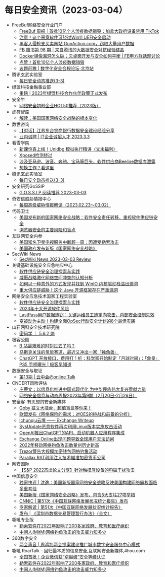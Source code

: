# 每日安全资讯（2023-03-04）

- FreeBuf网络安全行业门户
  - [FreeBuf 周报 | 首批10亿个人涉疫数据销毁；加拿大政府设备禁用 TikTok](https://www.freebuf.com/news/359294.html)
  - [注意！这个恶意软件可绕过Win11 UEFI安全启动](https://www.freebuf.com/news/359289.html)
  - [黑客入侵枪支买卖网站 GunAction.com，窃取大量用户数据](https://www.freebuf.com/news/359264.html)
  - [FB 赠书第 96 期 | 来自腾讯的大数据安全对抗经验结晶](https://www.freebuf.com/fevents/359247.html)
  - [Docker镜像漏洞怎么破；云桌面开发与安全如何平衡 | FB甲方群话题讨论](https://www.freebuf.com/articles/neopoints/359239.html)
  - [点赞！首批10亿个人涉疫数据销毁](https://www.freebuf.com/news/359237.html)
  - [议题前瞻 | 数字化安全合规论坛·北京站](https://www.freebuf.com/fevents/359223.html)
- 腾讯玄武实验室
  - [每日安全动态推送(3-3)](https://mp.weixin.qq.com/s/E853XQz5_yKr1ihPZzJI-g)
- 绿盟科技金融事业部
  - [重磅 | 2023年绿盟科技合作伙伴政策正式发布](https://mp.weixin.qq.com/s?__biz=MzI2NDI5MTg4MA==&mid=2247492805&idx=1&sn=cf4d5f08a125939400bd0e35d12c9993&chksm=eaac7782dddbfe94a275605a51fe095857f34ead642ee258e3b5b65032f4d7b6a17256782d50&scene=58&subscene=0#rd)
- 安全牛
  - [网络安全初创企业HOT50推荐（2023版）](https://mp.weixin.qq.com/s?__biz=MjM5Njc3NjM4MA==&mid=2651122706&idx=1&sn=5d961ed895dd7f822916aa10c2625a54&chksm=bd145cc18a63d5d7532dcf2ef2ee3eca21bcf56376006c156e5467396d375cdb92a57368d2d4&scene=58&subscene=0#rd)
- 虎符智库
  - [解读：美国国家网络安全战略的根本变化](https://mp.weixin.qq.com/s?__biz=MzIwNjYwMTMyNQ==&mid=2247488858&idx=1&sn=5f0540c31f9cd4f79f8522b4b9def28c&chksm=971e7858a069f14e5413ff1b52ebe2d491ad394a3fd51138c677754c6eeb7d1087d42b691055&scene=58&subscene=0#rd)
- 数世咨询
  - [【对话】江苏东台农商银行数据安全建设经验分享](https://mp.weixin.qq.com/s?__biz=MzkxNzA3MTgyNg==&mid=2247497405&idx=1&sn=14eb3ec06fdae3124c7e3c3073b2091c&chksm=c1448400f6330d1615ef8409c8f895c0def113a01690422865964ead29685b8a9d0abb3bffdf&scene=58&subscene=0#rd)
  - [业内诚聘 | IT企业诚招人才 2023.3.3](https://mp.weixin.qq.com/s?__biz=MzkxNzA3MTgyNg==&mid=2247497405&idx=2&sn=6317ad3ffe8bcbbe3f944f1237c06cd8&chksm=c1448400f6330d16cf3fa9d5241addbbc069cac5ad3f8d92caaee1ecd06c5ee68f01dbae44da&scene=58&subscene=0#rd)
- 看雪学院
  - [新课惊喜上线！Unidbg 模拟执行精讲（文末福利）](https://mp.weixin.qq.com/s?__biz=MjM5NTc2MDYxMw==&mid=2458496362&idx=1&sn=f219932b1727d2455cfd4b0f900e10ef&chksm=b18e9de086f914f6c0a8f7d8e8d81c51ced582963f27e7cd8cf62378315b5e48f8e373e70e17&scene=58&subscene=0#rd)
  - [Xposed检测绕过](https://mp.weixin.qq.com/s?__biz=MjM5NTc2MDYxMw==&mid=2458496362&idx=2&sn=a59532e93ce90ec59e2310070045c837&chksm=b18e9de086f914f61aa296885f1a9e02c10b36d7e406aa1f56213a58952f50689cbdbf8ff79c&scene=58&subscene=0#rd)
  - [涉及亚马逊、波音、奔驰、宝马等巨头，软件供应商Beeline数据库泄露](https://mp.weixin.qq.com/s?__biz=MjM5NTc2MDYxMw==&mid=2458496362&idx=3&sn=0233edad500c9c75541f9dc295aabf31&chksm=b18e9de086f914f61d00bcb9bc3c47701f15da9b3e0b763109ead4afbdc44c7ad5525cfe7991&scene=58&subscene=0#rd)
  - [想换工作？看这里](https://mp.weixin.qq.com/s?__biz=MjM5NTc2MDYxMw==&mid=2458496362&idx=4&sn=dde1fc8554a9bdf83f4bb56a8840c406&chksm=b18e9de086f914f64a5b83d5541f0195714f0909335d89ea5a76ebe17607dfe3c3a4e84c94ad&scene=58&subscene=0#rd)
- 腾讯玄武实验室
  - [每日安全动态推送(3-3)](https://mp.weixin.qq.com/s?__biz=MzA5NDYyNDI0MA==&mid=2651958898&idx=1&sn=e812f9189e08c6ce8510ed88867035d8&chksm=8baeceedbcd947fbd58dda784a945d7d8fc4de148a5c7caf46ac71d138f7ac43998327a14bba&scene=58&subscene=0#rd)
- 安全研究GoSSIP
  - [G.O.S.S.I.P 阅读推荐 2023-03-03](https://mp.weixin.qq.com/s?__biz=Mzg5ODUxMzg0Ng==&mid=2247494369&idx=1&sn=6bd9dd2b8180df337204a5fcee154864&chksm=c063c438f7144d2e44f22b0546633e1437fcc500fca7e436510d401a7d8e00c275e96163d595&scene=58&subscene=0#rd)
- 奇安信威胁情报中心
  - [每周高级威胁情报解读（2023.02.23～03.02）](https://mp.weixin.qq.com/s?__biz=MzI2MDc2MDA4OA==&mid=2247505548&idx=1&sn=87eba2a7e699c971352caf8539c3e290&chksm=ea6621fbdd11a8ed193e1551ac8fdbf6683c90000eb9383cf521548e5fa4391ab6e92c4b7ceb&scene=58&subscene=0#rd)
- 代码卫士
  - [美国发布新的国家网络安全战略：软件安全责任转移，重视软件供应链安全](https://mp.weixin.qq.com/s?__biz=MzI2NTg4OTc5Nw==&mid=2247515818&idx=1&sn=b5311898cb66921b319dbcd3daaaca1f&chksm=ea948fc0dde306d6047987b8223144cc81342c436e80e04c4a2d0b01b5b9c6248f3bc47053a7&scene=58&subscene=0#rd)
  - [浏览器安全的主要风险和盲点](https://mp.weixin.qq.com/s?__biz=MzI2NTg4OTc5Nw==&mid=2247515818&idx=2&sn=c8bb46abc38252046e6832bbfb72da53&chksm=ea948fc0dde306d63778e57f09ad64c7df157e488542182bb2dba89d825032560f26ef2adfdd&scene=58&subscene=0#rd)
- 互联网安全内参
  - [美国知名卫星电视服务中断超一周：因遭受勒索攻击](https://mp.weixin.qq.com/s?__biz=MzI4NDY2MDMwMw==&mid=2247507976&idx=1&sn=bc6e8457a80ae86ab7e7c32c47d08a37&chksm=ebfae728dc8d6e3eccab1c0c2d39c47992762e59aad5995037ad3b71d9bc6187fd322dcc3de3&scene=58&subscene=0#rd)
  - [美国政府发布新版《国家网络安全战略》](https://mp.weixin.qq.com/s?__biz=MzI4NDY2MDMwMw==&mid=2247507976&idx=2&sn=087e0151db0a3801fb13408b2cfc42db&chksm=ebfae728dc8d6e3ed003966335862ed84410ccadff32e749c5242b1fdd00a53d3da12db76c7c&scene=58&subscene=0#rd)
- SecWiki News
  - [SecWiki News 2023-03-03 Review](http://www.sec-wiki.com/?2023-03-03)
- 关键基础设施安全应急响应中心
  - [软件供应链安全治理探索与实践](https://mp.weixin.qq.com/s?__biz=MzkyMzAwMDEyNg==&mid=2247535137&idx=1&sn=cea961089f83a0fdd3f12c270aa81355&chksm=c1e9c670f69e4f66346c7cc6e6133b8669d9c1d52b505e8abce238ab3980b3136a48b8c54f4f&scene=58&subscene=0#rd)
  - [威慑战略激化网络空间冲突的认知分析](https://mp.weixin.qq.com/s?__biz=MzkyMzAwMDEyNg==&mid=2247535137&idx=2&sn=ae2044fe1b53f00f3ccbef74092eee35&chksm=c1e9c670f69e4f66a2bd9d434185ee21cc4e2ce67c71ff1b329070cb2c6cbb1aa9b372c69814&scene=58&subscene=0#rd)
  - [如何以一种意外的方式发现并找到 WinIO 内核驱动栈溢出漏洞](https://mp.weixin.qq.com/s?__biz=MzkyMzAwMDEyNg==&mid=2247535137&idx=3&sn=e26eb362e18303614e9d972bab15b76a&chksm=c1e9c670f69e4f668ba0c2a2586fdf957ebc45dad4a219e01b0e5afcedcbac1bc720386aef15&scene=58&subscene=0#rd)
  - [重大供应链威胁！这个 Java 开源框架存在严重漏洞](https://mp.weixin.qq.com/s?__biz=MzkyMzAwMDEyNg==&mid=2247535137&idx=4&sn=e2323b85a30494c647b84f9ab8100c6b&chksm=c1e9c670f69e4f66027c941af8c6edea7b4f7128b43e6b7b73e00f104d42398b2679cf1cb3f3&scene=58&subscene=0#rd)
- 网络安全应急技术国家工程实验室
  - [软件供应链安全治理探索与实践](https://mp.weixin.qq.com/s?__biz=MzUzNDYxOTA1NA==&mid=2247535136&idx=1&sn=4bcab231e4c4d0ae7cb582761363b47a&chksm=fa93fce1cde475f7ef3091d8e776e02925b439c54e6487cb6e1d217c87488cda03f5645939bd&scene=58&subscene=0#rd)
  - [2023年十大开源软件风险](https://mp.weixin.qq.com/s?__biz=MzUzNDYxOTA1NA==&mid=2247535136&idx=2&sn=68b0413b12d9536893cb6593c6d316f6&chksm=fa93fce1cde475f7d3c7cd6b34d56f5a794da4a2fa445ee5d4f4ce677cd35b784e9e0742e4f8&scene=58&subscene=0#rd)
  - [LastPass用户数据遭窃：关键运维员工遭定向攻击，内部安全控制失效](https://mp.weixin.qq.com/s?__biz=MzUzNDYxOTA1NA==&mid=2247535136&idx=3&sn=a97ab35ca6f18afad1970bcc06db4b72&chksm=fa93fce1cde475f7b704c396c54decf0e1b3ade9d5aa4abcfd260a83294aa9c122c432bfa930&scene=58&subscene=0#rd)
  - [变被动为主动！构建全面OpSec行动安全计划的8个最佳实践](https://mp.weixin.qq.com/s?__biz=MzUzNDYxOTA1NA==&mid=2247535136&idx=4&sn=3197c59ae753b5a9f0217dfecd0bde8e&chksm=fa93fce1cde475f75d6d148d7faf1405952186fcb1f7e66cce279eac5ca786e2746ece7f26d2&scene=58&subscene=0#rd)
- 山石网科安全技术研究院
  - [密码学 ｜ 5.6.2 熵](https://mp.weixin.qq.com/s?__biz=MzUzMDUxNTE1Mw==&mid=2247500253&idx=1&sn=253a68bd3eb482554c556268f9d90010&chksm=fa521463cd259d75053341fcbe68227a9799d6be81f06b2d68b7ad81c1f75c928cc4a8abbdcb&scene=58&subscene=0#rd)
- 极客公园
  - [B 站最艰难的时刻过去了吗？](https://mp.weixin.qq.com/s?__biz=MTMwNDMwODQ0MQ==&mid=2652984049&idx=1&sn=f73524fa8a08fa0cd34856182ee3659c&chksm=7e542f474923a65168d526e32fcfe5259cd5f815f97eaafe5e6f6d064547b3660555f8864843&scene=58&subscene=0#rd)
  - [马斯克关注的氢能赛道，最近又冲出一家「独角兽」](https://mp.weixin.qq.com/s?__biz=MTMwNDMwODQ0MQ==&mid=2652984035&idx=1&sn=8309923ae733520a63a7943dd7cd51f1&chksm=7e542f554923a643a2578612b7cd4a73eead2b392112e0137f0dfd775ea6263ea3b58c22c78d&scene=58&subscene=0#rd)
  - [ChatGPT 开放接口，费用打 1 折；科学家开始制定「月球时间」；「詹皇」 PS5 手柄曝光 | 极客早知道](https://mp.weixin.qq.com/s?__biz=MTMwNDMwODQ0MQ==&mid=2652984024&idx=1&sn=b90963b12a1265d6ffc9651992313f3b&chksm=7e542f6e4923a67882b8930c894762be9900f7718557d6995b6929ad4e65e517c455a37bdeda&scene=58&subscene=0#rd)
- 数据安全与取证
  - [第13期 | 云中会@online Talk](https://mp.weixin.qq.com/s?__biz=MzIyNzU0NjIyMg==&mid=2247487406&idx=2&sn=c4066e47eb1a1195d397ba35cfb09cd1&chksm=e85ecaafdf2943b9c46fa6b63b092427b881ff47391e81928b5c417e0fbe856864b6ca95f293&scene=58&subscene=0#rd)
- CNCERT风险评估
  - [庄荣文：以信息化推进中国式现代化 为中华民族伟大复兴贡献力量](https://mp.weixin.qq.com/s?__biz=MzIwNDk0MDgxMw==&mid=2247498069&idx=1&sn=a5d8dee650a04bb9c168872a2e3cbc36&chksm=973aca37a04d432194470106a3bb06e857994a930ea60d1f99da559a12f8f35f64feb5f40c6d&scene=58&subscene=0#rd)
  - [网络安全信息与动态周报2023年第9期（2月20日-2月26日）](https://mp.weixin.qq.com/s?__biz=MzIwNDk0MDgxMw==&mid=2247498069&idx=2&sn=6664a00f417192071bf2d1d2d4377503&chksm=973aca37a04d43215ee2142a5117270ab1738ea349e6caf4486fc989b5aca0bed57b6e47d441&scene=58&subscene=0#rd)
- 安全客-有思想的安全新媒体
  - [Goby 征文大擂台，超值盲盒等你来！](https://www.anquanke.com/post/id/286958)
  - [欧盟发布《网络保险的需求：对OES的挑战和前景的分析》](https://www.anquanke.com/post/id/286987)
  - [Ichunqiu云境 —— Exchange Writeup](https://www.anquanke.com/post/id/286967)
  - [SysUpdate恶意软件再次利用Linux版本实施攻击活动](https://www.anquanke.com/post/id/286981)
  - [OpenAI推出ChatGPT的API，启动机器人应用程序集成](https://www.anquanke.com/post/id/286978)
  - [Exchange Online出现问题导致全球用户无法访问](https://www.anquanke.com/post/id/286984)
  - [2022年移动网络钓鱼攻击数量创历史新高](https://www.anquanke.com/post/id/286973)
  - [Trezor警告大规模加密钱包网络钓鱼活动](https://www.anquanke.com/post/id/286968)
  - [Parallax RAT利用注入技术瞄准加密货币公司](https://www.anquanke.com/post/id/286952)
- 网安国际
  - [【S&P 2022杰出论文分享】针对触摸屏设备的电磁干扰攻击](https://mp.weixin.qq.com/s?__biz=MzA4ODYzMjU0NQ==&mid=2652312192&idx=1&sn=bd33c5c2df71280a5d4d3db088b3627f&chksm=8bc48f0ebcb306182af1a4b6c7abd3fab39617fbb23bd91d18db86027db643f02934d9057812&scene=58&subscene=0#rd)
- 中国信息安全
  - [独家快评 | 沈逸：美国新版国家网络安全战略反映美国构建网络霸权面临多重考验](https://mp.weixin.qq.com/s?__biz=MzA5MzE5MDAzOA==&mid=2664177422&idx=1&sn=6a9032e73b262c6f29af19f749cc49c4&chksm=8b591df7bc2e94e1a11797b58c07751acadc19ac2c799b7d165d879cc657c47a00d0783b7473&scene=58&subscene=0#rd)
  - [美国新版《国家网络安全战略》发布，包含5大支柱27项举措](https://mp.weixin.qq.com/s?__biz=MzA5MzE5MDAzOA==&mid=2664177422&idx=2&sn=b2b6b919ef5c12210859edbd587f58c9&chksm=8b591df7bc2e94e1bda8e36a4ca95aeb348a6aabe4008e0e75c7893116f219b664c2938fd271&scene=58&subscene=0#rd)
  - [CNNIC | 第51次《中国互联网络发展状况统计报告》发布](https://mp.weixin.qq.com/s?__biz=MzA5MzE5MDAzOA==&mid=2664177422&idx=3&sn=037e1254b94424487ae1adde0c17e582&chksm=8b591df7bc2e94e1b9f19d8297bdbb137238284b587d63f5c6b5f8fea9333bf00014374d8822&scene=58&subscene=0#rd)
  - [专家解读 | 第51次《中国互联网络发展状况统计报告》](https://mp.weixin.qq.com/s?__biz=MzA5MzE5MDAzOA==&mid=2664177422&idx=4&sn=98f4779aaca3ac7875decd09693030ca&chksm=8b591df7bc2e94e1c1db87a89a787bdd983f6ac0a36eeb0ca709d132454e47e87fc003153b12&scene=58&subscene=0#rd)
  - [发布 | 《深圳市数据交易管理暂行办法》（全文）](https://mp.weixin.qq.com/s?__biz=MzA5MzE5MDAzOA==&mid=2664177422&idx=5&sn=ff64c3a0b91f2820238d473929b79d7f&chksm=8b591df7bc2e94e10edf7b46cc1c8e1c09a9cd517f10300da8966959e3b86aac198d04d2cf43&scene=58&subscene=0#rd)
- 嘶吼专业版
  - [勒索软件在2022年影响了200多家政府、教育和医疗组织](https://mp.weixin.qq.com/s?__biz=MzI0MDY1MDU4MQ==&mid=2247558182&idx=1&sn=e604a3c3276d2c924919775484913fcc&chksm=e914341cde63bd0a0560e59607971a0f164e5f99ac66c7ffa1b9a52fc81778e365fed6c48387&scene=58&subscene=0#rd)
  - [中间人(MitM)网络钓鱼攻击的攻击威力知多少](https://mp.weixin.qq.com/s?__biz=MzI0MDY1MDU4MQ==&mid=2247558182&idx=2&sn=9f2f6d8382ee089cc539ed35a804f360&chksm=e914341cde63bd0a31002ad1c10a67fb0e01f1316df0d41110eee024f8bc2e026ebabd19f760&scene=58&subscene=0#rd)
- 360数字安全
  - [两会声音 | 周鸿祎两会提案建议推广城市数字安全服务中心模式](https://mp.weixin.qq.com/s?__biz=MzA4MTg0MDQ4Nw==&mid=2247558488&idx=1&sn=0c1105134d802350d596d371a741befe&chksm=9f8d7550a8fafc461c7d3924722a933970eaf51b1bf1027760c2a82219fe94bde12f2543c499&scene=58&subscene=0#rd)
- 嘶吼 RoarTalk – 回归最本质的信息安全,互联网安全新媒体,4hou.com
  - [全国首批！企业微信获“卓越级”安全等级认证](https://www.4hou.com/posts/AOwO)
  - [勒索软件在2022年影响了200多家政府、教育和医疗组织](https://www.4hou.com/posts/O9rr)
  - [中间人(MitM)网络钓鱼攻击的攻击威力知多少](https://www.4hou.com/posts/7JGQ)
